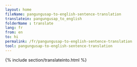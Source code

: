 ```yaml
---
layout: home
fileName: pangungusap-to-english-sentence-translation
translatein: pangungusap_to_english
folderName : translate
lang: fr
from: en
to: hi
permalink: /fr/pangungusap-to-english-sentence-translation
tool: pangungusap-to-english-sentence-translation
---
```

{% include section/translateinto.html %}